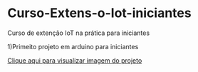 # Curso-Extens-o-Iot-iniciantes
Curso de extenção IoT na prática para iniciantes

1)Primeito projeto em arduino para iniciantes

<a href="piscapisca.png">Clique aqui para visualizar imagem do projeto</a>
